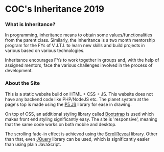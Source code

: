 # COC's Inheritance 2019

### What is Inheritance?

In programming, inheritance means to obtain some values/functionalities from the parent class. Similarly, the Inheritance 
is a two month mentorship program for the FYs of V.J.T.I. to learn new skills and build projects in various based on various technologies.

Inheritance encourages FYs to work together in groups and, with the help of assigned mentors, face the various challenges involved
in the process of development.

### About the Site

This is a static website build on HTML + CSS + JS. This website does not have any backend code like PHP/NodeJS etc.
The planet system at the page's top is made using the [P5 JS](https://p5js.org/) library for ease in drawing.

On top of CSS, an additional styling library called [Bootstrap](https://getbootstrap.com/) is used which makes front end styling
significantly easy. The site is 'responsive', meaning that the same code works on both mobile and desktop.

The scrolling fade-in effect is achieved using the [ScrollReveal](https://scrollrevealjs.org/) library. Other than that, even 
[JQuery](https://code.jquery.com/) library can be used, which is significantly easier than using plain JavaScript.

